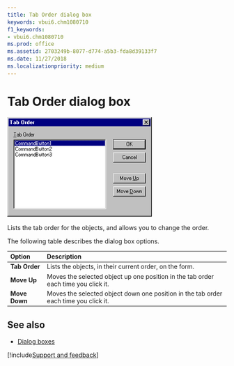```yaml
---
title: Tab Order dialog box
keywords: vbui6.chm1080710
f1_keywords:
- vbui6.chm1080710
ms.prod: office
ms.assetid: 2703249b-8077-d774-a5b3-fda8d39133f7
ms.date: 11/27/2018 
ms.localizationpriority: medium
---
```



# Tab Order dialog box

![Tab order](../../../images/taborder_ZA01201655.gif)

Lists the tab order for the objects, and allows you to change the order.

The following table describes the dialog box options.

|Option|Description|
|:-----|:----------|
|**Tab Order**|Lists the objects, in their current order, on the form.|
|**Move Up**|Moves the selected object up one position in the tab order each time you click it.|
|**Move Down**|Moves the selected object down one position in the tab order each time you click it.|

## See also

- [Dialog boxes](../dialog-boxes.md)

[!include[Support and feedback](~/includes/feedback-boilerplate.md)]